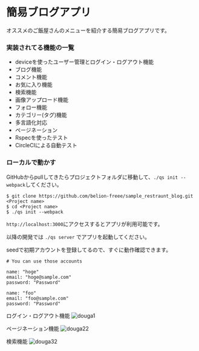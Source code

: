 # 簡易ブログアプリ
オススメのご飯屋さんのメニューを紹介する簡易ブログアプリです。

### 実装されてる機能の一覧

- deviceを使ったユーザー管理とログイン・ログアウト機能
- ブログ機能
- コメント機能
- お気に入り機能
- 検索機能
- 画像アップロード機能
- フォロー機能
- カテゴリー(タグ)機能
- 多言語化対応
- ページネーション
- Rspecを使ったテスト
- CircleCIによる自動テスト

### ローカルで動かす
GitHubからpullしてきたらプロジェクトフォルダに移動して、`./qs init --webpack`してください。

```
$ git clone https://github.com/belion-freee/sample_restraunt_blog.git <Project name>
$ cd <Project name>
$ ./qs init --webpack
```

`http://localhost:3000`にアクセスするとアプリが利用可能です。

以降の開発では `./qs server` でアプリを起動してください。

seedで初期アカウントを登録してるので、すぐに動作確認できます。
```
# You can use those accounts

name: "hoge"
email: "hoge@sample.com"
password: "Password"

name: "foo"
email: "foo@sample.com"
password: "Password"
```

ログイン・ログアウト機能
![douga1](https://user-images.githubusercontent.com/69951545/110927918-96d0c080-8369-11eb-87a7-6b71a7a27ae3.gif)

ページネーション機能
![douga22](https://user-images.githubusercontent.com/69951545/110968981-82a5b700-839b-11eb-9a0f-c241b447e0e4.gif)

検索機能
![douga32](https://user-images.githubusercontent.com/69951545/110969970-a0275080-839c-11eb-8810-5b52a2efe94c.gif)
